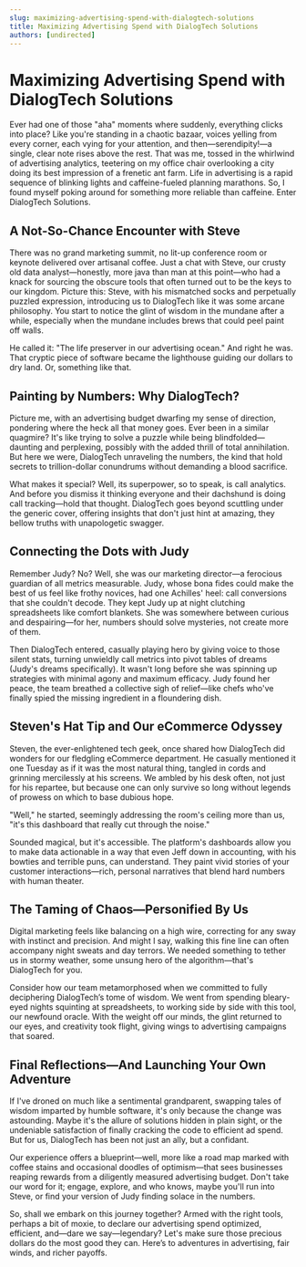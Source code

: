 ```yaml
---
slug: maximizing-advertising-spend-with-dialogtech-solutions
title: Maximizing Advertising Spend with DialogTech Solutions
authors: [undirected]
---
```



# Maximizing Advertising Spend with DialogTech Solutions

Ever had one of those "aha" moments where suddenly, everything clicks into place? Like you're standing in a chaotic bazaar, voices yelling from every corner, each vying for your attention, and then—serendipity!—a single, clear note rises above the rest. That was me, tossed in the whirlwind of advertising analytics, teetering on my office chair overlooking a city doing its best impression of a frenetic ant farm. Life in advertising is a rapid sequence of blinking lights and caffeine-fueled planning marathons. So, I found myself poking around for something more reliable than caffeine. Enter DialogTech Solutions.

## A Not-So-Chance Encounter with Steve

There was no grand marketing summit, no lit-up conference room or keynote delivered over artisanal coffee. Just a chat with Steve, our crusty old data analyst—honestly, more java than man at this point—who had a knack for sourcing the obscure tools that often turned out to be the keys to our kingdom. Picture this: Steve, with his mismatched socks and perpetually puzzled expression, introducing us to DialogTech like it was some arcane philosophy. You start to notice the glint of wisdom in the mundane after a while, especially when the mundane includes brews that could peel paint off walls.

He called it: "The life preserver in our advertising ocean." And right he was. That cryptic piece of software became the lighthouse guiding our dollars to dry land. Or, something like that.

## Painting by Numbers: Why DialogTech?

Picture me, with an advertising budget dwarfing my sense of direction, pondering where the heck all that money goes. Ever been in a similar quagmire? It's like trying to solve a puzzle while being blindfolded—daunting and perplexing, possibly with the added thrill of total annihilation. But here we were, DialogTech unraveling the numbers, the kind that hold secrets to trillion-dollar conundrums without demanding a blood sacrifice.

What makes it special? Well, its superpower, so to speak, is call analytics. And before you dismiss it thinking everyone and their dachshund is doing call tracking—hold that thought. DialogTech goes beyond scuttling under the generic cover, offering insights that don't just hint at amazing, they bellow truths with unapologetic swagger.

## Connecting the Dots with Judy

Remember Judy? No? Well, she was our marketing director—a ferocious guardian of all metrics measurable. Judy, whose bona fides could make the best of us feel like frothy novices, had one Achilles' heel: call conversions that she couldn't decode. They kept Judy up at night clutching spreadsheets like comfort blankets. She was somewhere between curious and despairing—for her, numbers should solve mysteries, not create more of them.

Then DialogTech entered, casually playing hero by giving voice to those silent stats, turning unwieldly call metrics into pivot tables of dreams (Judy's dreams specifically). It wasn't long before she was spinning up strategies with minimal agony and maximum efficacy. Judy found her peace, the team breathed a collective sigh of relief—like chefs who've finally spied the missing ingredient in a floundering dish.

## Steven's Hat Tip and Our eCommerce Odyssey

Steven, the ever-enlightened tech geek, once shared how DialogTech did wonders for our fledgling eCommerce department. He casually mentioned it one Tuesday as if it was the most natural thing, tangled in cords and grinning mercilessly at his screens. We ambled by his desk often, not just for his repartee, but because one can only survive so long without legends of prowess on which to base dubious hope.

"Well," he started, seemingly addressing the room's ceiling more than us, "it's this dashboard that really cut through the noise."

Sounded magical, but it's accessible. The platform's dashboards allow you to make data actionable in a way that even Jeff down in accounting, with his bowties and terrible puns, can understand. They paint vivid stories of your customer interactions—rich, personal narratives that blend hard numbers with human theater.

## The Taming of Chaos—Personified By Us

Digital marketing feels like balancing on a high wire, correcting for any sway with instinct and precision. And might I say, walking this fine line can often accompany night sweats and day terrors. We needed something to tether us in stormy weather, some unsung hero of the algorithm—that's DialogTech for you.

Consider how our team metamorphosed when we committed to fully deciphering DialogTech’s tome of wisdom. We went from spending bleary-eyed nights squinting at spreadsheets, to working side by side with this tool, our newfound oracle. With the weight off our minds, the glint returned to our eyes, and creativity took flight, giving wings to advertising campaigns that soared.

## Final Reflections—And Launching Your Own Adventure

If I've droned on much like a sentimental grandparent, swapping tales of wisdom imparted by humble software, it's only because the change was astounding. Maybe it's the allure of solutions hidden in plain sight, or the undeniable satisfaction of finally cracking the code to efficient ad spend. But for us, DialogTech has been not just an ally, but a confidant.

Our experience offers a blueprint—well, more like a road map marked with coffee stains and occasional doodles of optimism—that sees businesses reaping rewards from a diligently measured advertising budget. Don't take our word for it; engage, explore, and who knows, maybe you'll run into Steve, or find your version of Judy finding solace in the numbers.

So, shall we embark on this journey together? Armed with the right tools, perhaps a bit of moxie, to declare our advertising spend optimized, efficient, and—dare we say—legendary? Let's make sure those precious dollars do the most good they can. Here’s to adventures in advertising, fair winds, and richer payoffs.

```
